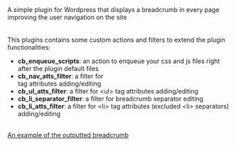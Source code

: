 <div>
A simple plugin for Wordpress that displays a breadcrumb in every page improving the user navigation on the site
</div>
<br><br>
<div>
  This plugins contains some custom actions and filters to extend the plugin functionalities:<br>
  <ul>
    <li>
      <b>cb_enqueue_scripts</b>: an action to enqueue your css and js files right after the plugin default files 
    </li>
    <li>
      <b>cb_nav_atts_filter</b>: a filter for <nav> tag attributes adding/editing
    </li>
    <li>
      <b>cb_ul_atts_filter</b>: a filter for &ltul&gt tag attributes adding/editing
    </li>
    <li>
      <b>cb_li_separator_filter</b>: a filter for breadcrumb separator editing
    </li>
    <li>
      <b>cb_li_atts_filter</b>: a filter for &ltli&gt tag attributes (excluded &ltli&gt separators) adding/editing
    </li>
  </ul>
</div>
<br>
<div>
<a href="https://user-images.githubusercontent.com/95185311/222216662-f97dd023-82f0-4a02-8303-4efb701a1eb4.jpg">An example of the outputted breadcrumb</a>
</div>
